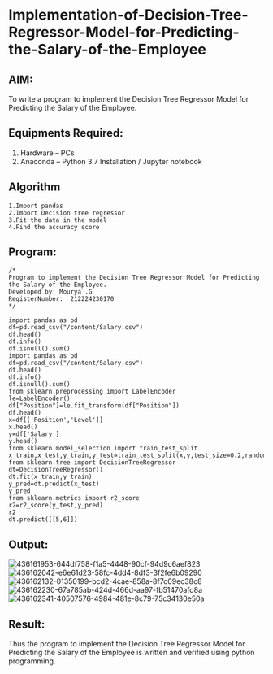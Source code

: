 # Implementation-of-Decision-Tree-Regressor-Model-for-Predicting-the-Salary-of-the-Employee

## AIM:
To write a program to implement the Decision Tree Regressor Model for Predicting the Salary of the Employee.

## Equipments Required:
1. Hardware – PCs
2. Anaconda – Python 3.7 Installation / Jupyter notebook

## Algorithm
~~~
1.Import pandas
2.Import Decision tree regressor
3.Fit the data in the model
4.Find the accuracy score
~~~

## Program:
```
/*
Program to implement the Decision Tree Regressor Model for Predicting the Salary of the Employee.
Developed by: Mourya .G
RegisterNumber:  212224230170
*/
```
~~~
import pandas as pd
df=pd.read_csv("/content/Salary.csv")
df.head()
df.info()
df.isnull().sum()
import pandas as pd
df=pd.read_csv("/content/Salary.csv")
df.head()
df.info()
df.isnull().sum()
from sklearn.preprocessing import LabelEncoder
le=LabelEncoder()
df["Position"]=le.fit_transform(df["Position"])
df.head()
x=df[['Position','Level']]
x.head()
y=df['Salary']
y.head()
from sklearn.model_selection import train_test_split
x_train,x_test,y_train,y_test=train_test_split(x,y,test_size=0.2,random_state=100)
from sklearn.tree import DecisionTreeRegressor
dt=DecisionTreeRegressor()
dt.fit(x_train,y_train)
y_pred=dt.predict(x_test)
y_pred
from sklearn.metrics import r2_score
r2=r2_score(y_test,y_pred)
r2
dt.predict([[5,6]])
~~~

## Output:
![436161953-644df758-f1a5-4448-90cf-94d9c6aef823](https://github.com/user-attachments/assets/8693b65c-0db8-47ea-ad19-fc2b20e45f8f)
![436162042-e6e61d23-58fc-4dd4-8df3-3f2fe6b09290](https://github.com/user-attachments/assets/88664e73-e010-4630-8808-a7cdecd807b5)
![436162132-01350199-bcd2-4cae-858a-8f7c09ec38c8](https://github.com/user-attachments/assets/80caf92f-ee6a-4b58-bca7-40f6669f9d2f)
![436162230-67a785ab-424d-466d-aa97-fb51470afd8a](https://github.com/user-attachments/assets/f55d8f0e-af9a-45d8-a59e-c0ddac808c00)
![436162341-40507576-4984-481e-8c79-75c34130e50a](https://github.com/user-attachments/assets/02fb5466-266b-45e6-a155-0cac4db047ab)




## Result:
Thus the program to implement the Decision Tree Regressor Model for Predicting the Salary of the Employee is written and verified using python programming.
